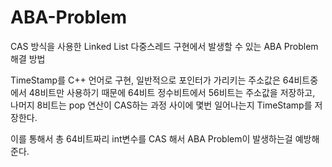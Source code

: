 # ABA-Problem

CAS 방식을 사용한 Linked List 다중스레드 구현에서 발생할 수 있는 ABA Problem 해결 방법

TimeStamp를 C++ 언어로 구현, 
일반적으로 포인터가 가리키는 주소값은 64비트중에서 48비트만 사용하기 때문에 
64비트 정수비트에서 56비트는 주소값을 저장하고, 나머지 8비트는 pop 연산이 CAS하는 과정 사이에 몇번 일어나는지 TimeStamp를 저장한다.

이를 통해서 총 64비트짜리 int변수를 CAS 해서 ABA Problem이 발생하는걸 예방해준다.
